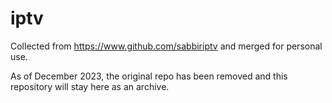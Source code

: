 # iptv
Collected from https://www.github.com/sabbiriptv and merged for personal use.

As of December 2023, the original repo has been removed and this repository will stay here as an archive.
